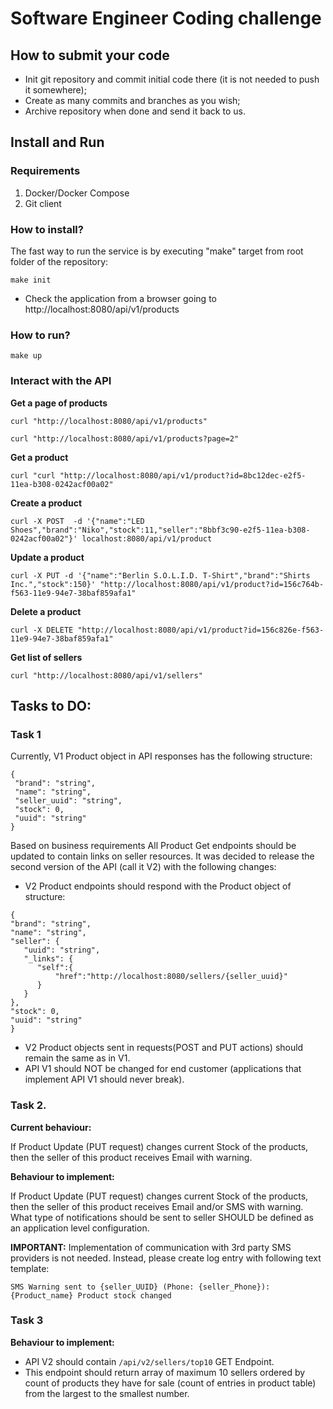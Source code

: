 # Software Engineer Coding challenge

## How to submit your code
- Init git repository and commit initial code there (it is not needed to push it somewhere);
- Create as many commits and branches as you wish;
- Archive repository when done and send it back to us.

## Install and Run
### Requirements
1. Docker/Docker Compose
2. Git client

### How to install?

The fast way to run the service is by executing "make" target from root folder of the repository:
```
make init
```

- Check the application from a browser going to  http://localhost:8080/api/v1/products

### How to run?

```
make up
```

### Interact with the API

__Get a page of products__

```curl "http://localhost:8080/api/v1/products"```

```curl "http://localhost:8080/api/v1/products?page=2"```

__Get a product__

```curl "curl "http://localhost:8080/api/v1/product?id=8bc12dec-e2f5-11ea-b308-0242acf00a02"```

__Create a product__

```curl -X POST  -d '{"name":"LED Shoes","brand":"Niko","stock":11,"seller":"8bbf3c90-e2f5-11ea-b308-0242acf00a02"}' localhost:8080/api/v1/product```

__Update a product__

```curl -X PUT -d '{"name":"Berlin S.O.L.I.D. T-Shirt","brand":"Shirts Inc.","stock":150}' "http://localhost:8080/api/v1/product?id=156c764b-f563-11e9-94e7-38baf859afa1"```

__Delete a product__

```curl -X DELETE "http://localhost:8080/api/v1/product?id=156c826e-f563-11e9-94e7-38baf859afa1"```

__Get list of sellers__

```curl "http://localhost:8080/api/v1/sellers"```

## Tasks to DO:
### Task 1

Currently, V1 Product object in API responses has the following structure:
 ```
{
  "brand": "string",
  "name": "string",
  "seller_uuid": "string",
  "stock": 0,
  "uuid": "string"
}
```

 Based on business requirements All Product Get endpoints should be updated to contain links on seller resources. It was decided to release the second version of the API (call it V2) with the following changes:
  - V2 Product endpoints should respond with the Product object of structure:
  ```
{
  "brand": "string",
  "name": "string",
  "seller": {
     "uuid": "string",
     "_links": {
        "self":{
            "href":"http://localhost:8080/sellers/{seller_uuid}"
        }
     }
  },
  "stock": 0,
  "uuid": "string"
}
```
- V2 Product objects sent in requests(POST and PUT actions) should remain the same as in V1.
- API V1 should NOT be changed for end customer (applications that implement API V1 should never break).

### Task 2.

**Current behaviour:**

If Product Update (PUT request) changes current Stock of the products, then the seller of this product receives Email with warning.

**Behaviour to implement:**

If Product Update (PUT request) changes current Stock of the products, then the seller of this product receives Email and/or SMS with warning.
What type of notifications should be sent to seller SHOULD be defined as an application level configuration.

**IMPORTANT:** Implementation of communication with 3rd party SMS providers is not needed. Instead, please create log entry with following text template:
```
SMS Warning sent to {seller_UUID} (Phone: {seller_Phone}): {Product_name} Product stock changed
```

### Task 3

**Behaviour to implement:**
- API V2 should contain ``/api/v2/sellers/top10`` GET Endpoint.
- This endpoint should return array of maximum 10 sellers ordered by count of products they have for sale (count of entries in product table) from the largest to the smallest number.
